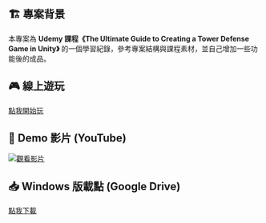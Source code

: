 ## 🏗️ 專案背景
本專案為 **Udemy 課程《The Ultimate Guide to Creating a Tower Defense Game in Unity》** 的一個學習紀錄，參考專案結構與課程素材，並自己增加一些功能後的成品。

## 🎮 線上遊玩
[點我開始玩](https://shlason.github.io/games/tower-defense/)

## 🎥 Demo 影片 (YouTube)
[![觀看影片](https://img.youtube.com/vi/TVggAGk-iDw/maxresdefault.jpg)](https://youtu.be/TVggAGk-iDw)

## 📥 Windows 版載點 (Google Drive)
[點我下載](https://drive.google.com/file/d/1NXlS_0Lthgu2izDo_Q3e5wS4cQJA-gj-/view)
